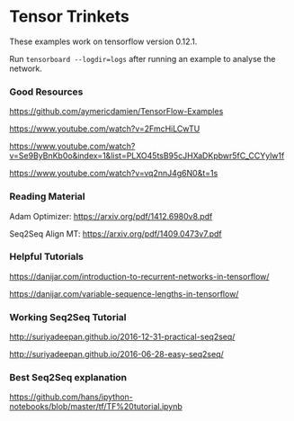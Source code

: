 # Tensor Trinkets

These examples work on tensorflow version 0.12.1.

Run `tensorboard --logdir=logs` after running an example to analyse the network.

### Good Resources
https://github.com/aymericdamien/TensorFlow-Examples

https://www.youtube.com/watch?v=2FmcHiLCwTU

https://www.youtube.com/watch?v=Se9ByBnKb0o&index=1&list=PLXO45tsB95cJHXaDKpbwr5fC_CCYylw1f

https://www.youtube.com/watch?v=vq2nnJ4g6N0&t=1s

### Reading Material
Adam Optimizer: https://arxiv.org/pdf/1412.6980v8.pdf

Seq2Seq Align MT: https://arxiv.org/pdf/1409.0473v7.pdf

### Helpful Tutorials

https://danijar.com/introduction-to-recurrent-networks-in-tensorflow/

https://danijar.com/variable-sequence-lengths-in-tensorflow/

### Working Seq2Seq Tutorial

http://suriyadeepan.github.io/2016-12-31-practical-seq2seq/

http://suriyadeepan.github.io/2016-06-28-easy-seq2seq/

### Best Seq2Seq explanation

https://github.com/hans/ipython-notebooks/blob/master/tf/TF%20tutorial.ipynb 
